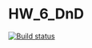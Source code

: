 # HW_6_DnD

[![Build status](https://ci.appveyor.com/api/projects/status/0aql1kh83734g1g8/branch/main?svg=true)](https://ci.appveyor.com/project/AlexanderIon/hw-6-dnd/branch/main)
